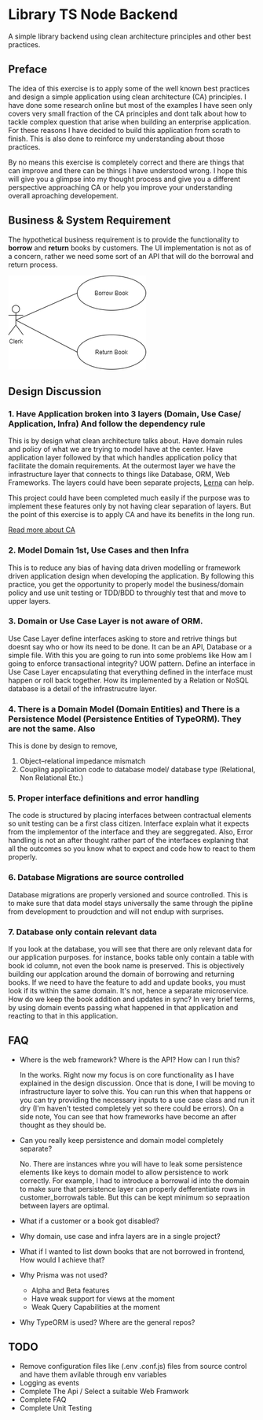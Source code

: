 # Library TS Node Backend
A simple library backend using clean architecture principles and other best practices.

## Preface

The idea of this exercise is to apply some of the well known best practices and design a simple application using clean architecture (CA) principles.  I have done some research online but most of the examples I have seen only covers very small fraction of the CA principles and dont talk about how to tackle complex question that arise when building an enterprise application. For these reasons I have decided to build this application from scrath to finish. This is also done to reinforce my understanding about those practices.

By no means this exercise is completely correct and there are things that can improve and there can be things I have understood wrong. I hope this will give you a glimpse into my thought process and give you a different perspective approaching CA or help you improve your understanding overall aproaching developement.

## Business & System Requirement

The hypothetical business requirement is to provide the functionality to **borrow** and **return** books by customers. The UI implementation is not as of a concern, rather we need some sort of an API that will do the borrowal and return process.

![use case](res/diagrams/usecase.png)

## Design Discussion

### 1. Have Application broken into 3 layers (Domain, Use Case/ Application, Infra) And follow the dependency rule

This is by design what clean architecture talks about. Have domain rules and policy of what we are trying to model have at the center. Have application layer followed by that which handles application policy that facilitate the domain requirements. At the outermost layer we have the infrastructure layer that connects to things like Database, ORM, Web Frameworks. The layers could have been separate projects, [Lerna](https://lerna.js.org/) can help.

This project could have been completed much easily if the purpose was to implement these features only by not having clear separation of layers. But the point of this exercise is to apply CA and have its benefits in the long run.

[Read more about CA](https://blog.cleancoder.com/uncle-bob/2012/08/13/the-clean-architecture.html)

### 2. Model Domain 1st, Use Cases and then Infra

This is to reduce any bias of having data driven modelling or framework driven application design when developing the application. By following this practice, you get the opportunity to properly model the business/domain policy and use unit testing or TDD/BDD to throughly test that and move to upper layers.

### 3. Domain or Use Case Layer is not aware of ORM. 

Use Case Layer define interfaces asking to store and retrive things but doesnt say who or how its need to be done. It can be an API, Database or a simple file. With this you are going to run into some problems like How am I going to enforce transactional integrity? UOW pattern. Define an interface in Use Case Layer encapsulating that everything defined in the interface must happen or roll back together. How its implemented by a Relation or NoSQL database is a detail of the infrastrucutre layer.

### 4. There is a Domain Model (Domain Entities) and There is a Persistence Model (Persistence Entities of TypeORM). They are not the same. Also

This is done by design to remove,

1. Object–relational impedance mismatch
2. Coupling application code to database model/ database type (Relational, Non Relational Etc.)

### 5. Proper interface definitions and error handling

The code is structured by placing interfaces between contractual elements so unit testing can be a first class citizen. Interface explain what it expects from the implementor of the interface and they are seggregated. Also, Error handling is not an after thought rather part of the interfaces explaning that all the outcomes so you know what to expect and code how to react to them properly.

### 6. Database Migrations are source controlled

Database migrations are properly versioned and source controlled. This is to make sure that data model stays universally the same through the pipline from development to proudction and will not endup with surprises.

### 7. Database only contain relevant data

If you look at the database, you will see that there are only relevant data for our application purposes. for instance, books table only contain a table with book id column, not even the book name is preserved. This is objectively building our applcation around the domain of borrowing and returning books. If we need to have the feature to add and update books, you must look if its within the same domain. It's not, hence a separate microservice. How do we keep the book addition and updates in sync? In very brief terms, by using domain events passing what happened in that application and reacting to that in this application.

## FAQ

- Where is the web framework? Where is the API? How can I run this?
  
  In the works. Right now my focus is on core functionality as I have explained in the design discussion. Once that is done, I will be moving to infrastructure layer to solve this. You can run this when that happens or you can try providing the necessary inputs to a use case class and run it dry (I'm haven't tested completely yet so there could be errors). On a side note, You can see that how frameworks have become an after thought as they should be.

- Can you really keep persistence and domain model completely separate?
  
  No. There are instances whre you will have to leak some persistence elements like keys to domain model to allow persistence to work correctly. For example, I had to introduce a borrowal id into the domain to make sure that persistence layer can properly defferentiate rows in customer_borrowals table. But this can be kept minimum so sepraation between layers are optimal.

- What if a customer or a book got disabled?
- Why domain, use case and infra layers are in a single project?
- What if I wanted to list down books that are not borrowed in frontend, How would I achieve that?
- Why Prisma was not used?
  - Alpha and Beta features
  - Have weak support for views at the moment
  - Weak Query Capabilities at the moment
- Why TypeORM is used? Where are the general repos?

## TODO

- Remove configuration files like (.env .conf.js) files from source control and have them avilable through env variables
- Logging as events
- Complete The Api / Select a suitable Web Framwork
- Complete FAQ
- Complete Unit Testing